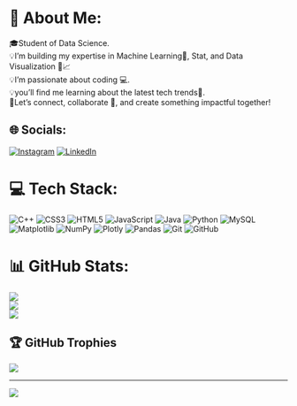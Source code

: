 # 💫 About Me:
🎓Student of Data Science.<br>💡I’m building my expertise in Machine Learning🤖, Stat, and Data Visualization 🎨📈<br>💡I’m passionate about coding 💻.<br>💡you’ll find me learning about the latest tech trends📱.<br>🔗Let’s connect, collaborate 🤝, and create something impactful together!


## 🌐 Socials:
[![Instagram](https://img.shields.io/badge/Instagram-%23E4405F.svg?logo=Instagram&logoColor=white)](https://instagram.com/sonu.___.singh) [![LinkedIn](https://img.shields.io/badge/LinkedIn-%230077B5.svg?logo=linkedin&logoColor=white)](https://linkedin.com/in/sonusingh12) 

# 💻 Tech Stack:
![C++](https://img.shields.io/badge/c++-%2300599C.svg?style=plastic&logo=c%2B%2B&logoColor=white) ![CSS3](https://img.shields.io/badge/css3-%231572B6.svg?style=plastic&logo=css3&logoColor=white) ![HTML5](https://img.shields.io/badge/html5-%23E34F26.svg?style=plastic&logo=html5&logoColor=white) ![JavaScript](https://img.shields.io/badge/javascript-%23323330.svg?style=plastic&logo=javascript&logoColor=%23F7DF1E) ![Java](https://img.shields.io/badge/java-%23ED8B00.svg?style=plastic&logo=openjdk&logoColor=white) ![Python](https://img.shields.io/badge/python-3670A0?style=plastic&logo=python&logoColor=ffdd54) ![MySQL](https://img.shields.io/badge/mysql-4479A1.svg?style=plastic&logo=mysql&logoColor=white) ![Matplotlib](https://img.shields.io/badge/Matplotlib-%23ffffff.svg?style=plastic&logo=Matplotlib&logoColor=black) ![NumPy](https://img.shields.io/badge/numpy-%23013243.svg?style=plastic&logo=numpy&logoColor=white) ![Plotly](https://img.shields.io/badge/Plotly-%233F4F75.svg?style=plastic&logo=plotly&logoColor=white) ![Pandas](https://img.shields.io/badge/pandas-%23150458.svg?style=plastic&logo=pandas&logoColor=white) ![Git](https://img.shields.io/badge/git-%23F05033.svg?style=plastic&logo=git&logoColor=white) ![GitHub](https://img.shields.io/badge/github-%23121011.svg?style=plastic&logo=github&logoColor=white)
# 📊 GitHub Stats:
![](https://github-readme-stats.vercel.app/api?username=sonusingh2&theme=aura&hide_border=false&include_all_commits=false&count_private=false)<br/>
![](https://github-readme-streak-stats.herokuapp.com/?user=sonusingh2&theme=aura&hide_border=false)<br/>
![](https://github-readme-stats.vercel.app/api/top-langs/?username=sonusingh2&theme=aura&hide_border=false&include_all_commits=false&count_private=false&layout=compact)

## 🏆 GitHub Trophies
![](https://github-profile-trophy.vercel.app/?username=sonusingh2&theme=noctis_minimus&no-frame=false&no-bg=true&margin-w=4)

---
[![](https://visitcount.itsvg.in/api?id=sonusingh2&icon=0&color=3)](https://visitcount.itsvg.in)

<!-- Proudly created with GPRM ( https://gprm.itsvg.in ) -->